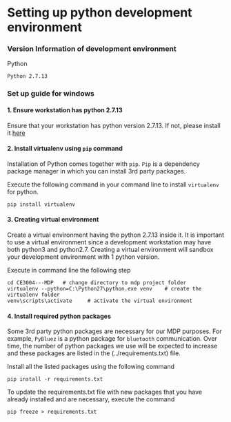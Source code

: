 # Setting up python development environment


### Version Information of development environment

Python

	Python 2.7.13


### Set up guide for windows

#### 1. Ensure workstation has python 2.7.13

Ensure that your workstation has python version 2.7.13. If not, please install it [here](https://www.python.org/downloads/release/python-2713/)


#### 2. Install virtualenv using `pip` command

Installation of Python comes together with `pip`. `Pip` is a dependency package manager in which you can install 3rd party packages.

Execute the following command in your command line to install `virtualenv` for python.
```
pip install virtualenv
```

#### 3. Creating virtual environment

Create a virtual environment having the python 2.7.13 inside it. It is important to use a virtual environment since a development workstation may have both python3 and python2.7. Creating a virtual environment will sandbox your development environment with 1 python version.

Execute in command line the following step
```
cd CE3004---MDP   # change directory to mdp project folder
virtualenv --python=C:\Python27\python.exe venv    # create the virtualenv folder
venv\scripts\activate     # activate the virtual environment
```

#### 4. Install required python packages

Some 3rd party python packages are necessary for our MDP purposes. For example, `PyBluez` is a python package for `bluetooth` communication. Over time, the number of python packages we use will be expected to increase and these packages are listed in the (../requirements.txt) file.

Install all the listed packages using the following command
```
pip install -r requirements.txt
```

To update the requirements.txt file with new packages that you have already installed and are necessary, execute the command
```
pip freeze > requirements.txt
```
